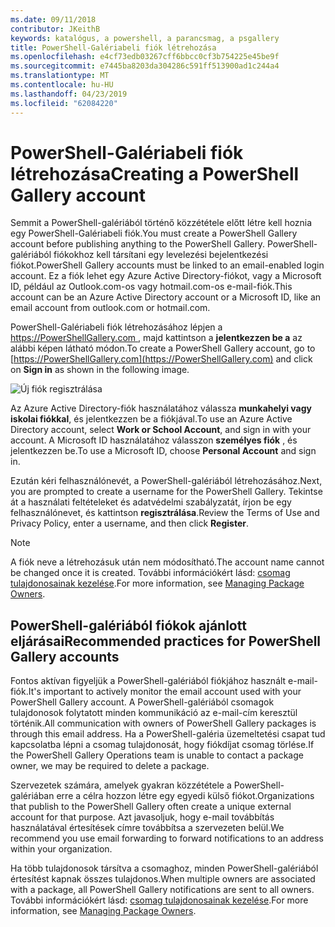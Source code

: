 ```yaml
---
ms.date: 09/11/2018
contributor: JKeithB
keywords: katalógus, a powershell, a parancsmag, a psgallery
title: PowerShell-Galériabeli fiók létrehozása
ms.openlocfilehash: e4cf73edb03267cff6bbcc0cf3b754225e45be9f
ms.sourcegitcommit: e7445ba8203da304286c591ff513900ad1c244a4
ms.translationtype: MT
ms.contentlocale: hu-HU
ms.lasthandoff: 04/23/2019
ms.locfileid: "62084220"
---
```

# <a name="creating-a-powershell-gallery-account"></a><span data-ttu-id="a18e2-103">PowerShell-Galériabeli fiók létrehozása</span><span class="sxs-lookup"><span data-stu-id="a18e2-103">Creating a PowerShell Gallery account</span></span>

<span data-ttu-id="a18e2-104">Semmit a PowerShell-galériából történő közzététele előtt létre kell hoznia egy PowerShell-Galériabeli fiók.</span><span class="sxs-lookup"><span data-stu-id="a18e2-104">You must create a PowerShell Gallery account before publishing anything to the PowerShell Gallery.</span></span>
<span data-ttu-id="a18e2-105">PowerShell-galériából fiókokhoz kell társítani egy levelezési bejelentkezési fiókot.</span><span class="sxs-lookup"><span data-stu-id="a18e2-105">PowerShell Gallery accounts must be linked to an email-enabled login account.</span></span> <span data-ttu-id="a18e2-106">Ez a fiók lehet egy Azure Active Directory-fiókot, vagy a Microsoft ID, például az Outlook.com-os vagy hotmail.com-os e-mail-fiók.</span><span class="sxs-lookup"><span data-stu-id="a18e2-106">This account can be an Azure Active Directory account or a Microsoft ID, like an email account from outlook.com or hotmail.com.</span></span>

<span data-ttu-id="a18e2-107">PowerShell-Galériabeli fiók létrehozásához lépjen a [ https://PowerShellGallery.com ](https://PowerShellGallery.com) , majd kattintson a **jelentkezzen be a** az alábbi képen látható módon.</span><span class="sxs-lookup"><span data-stu-id="a18e2-107">To create a PowerShell Gallery account, go to [https://PowerShellGallery.com](https://PowerShellGallery.com) and click on **Sign in** as shown in the following image.</span></span>

![Új fiók regisztrálása](../../Images/CreateAccount-Register.png)

<span data-ttu-id="a18e2-109">Az Azure Active Directory-fiók használatához válassza **munkahelyi vagy iskolai fiókkal**, és jelentkezzen be a fiókjával.</span><span class="sxs-lookup"><span data-stu-id="a18e2-109">To use an Azure Active Directory account, select **Work or School Account**, and sign in with your account.</span></span> <span data-ttu-id="a18e2-110">A Microsoft ID használatához válasszon **személyes fiók** , és jelentkezzen be.</span><span class="sxs-lookup"><span data-stu-id="a18e2-110">To use a Microsoft ID, choose **Personal Account** and sign in.</span></span>

<span data-ttu-id="a18e2-111">Ezután kéri felhasználónevét, a PowerShell-galériából létrehozásához.</span><span class="sxs-lookup"><span data-stu-id="a18e2-111">Next, you are prompted to create a username for the PowerShell Gallery.</span></span> <span data-ttu-id="a18e2-112">Tekintse át a használati feltételeket és adatvédelmi szabályzatát, írjon be egy felhasználónevet, és kattintson **regisztrálása**.</span><span class="sxs-lookup"><span data-stu-id="a18e2-112">Review the Terms of Use and Privacy Policy, enter a username, and then click **Register**.</span></span>

> [!NOTE]
> <span data-ttu-id="a18e2-113">A fiók neve a létrehozásuk után nem módosítható.</span><span class="sxs-lookup"><span data-stu-id="a18e2-113">The account name cannot be changed once it is created.</span></span> <span data-ttu-id="a18e2-114">További információkért lásd: [csomag tulajdonosainak kezelése](managing-package-owners.md).</span><span class="sxs-lookup"><span data-stu-id="a18e2-114">For more information, see [Managing Package Owners](managing-package-owners.md).</span></span>

## <a name="recommended-practices-for-powershell-gallery-accounts"></a><span data-ttu-id="a18e2-115">PowerShell-galériából fiókok ajánlott eljárásai</span><span class="sxs-lookup"><span data-stu-id="a18e2-115">Recommended practices for PowerShell Gallery accounts</span></span>

<span data-ttu-id="a18e2-116">Fontos aktívan figyeljük a PowerShell-galériából fiókjához használt e-mail-fiók.</span><span class="sxs-lookup"><span data-stu-id="a18e2-116">It's important to actively monitor the email account used with your PowerShell Gallery account.</span></span> <span data-ttu-id="a18e2-117">A PowerShell-galériából csomagok tulajdonosok folytatott minden kommunikáció az e-mail-cím keresztül történik.</span><span class="sxs-lookup"><span data-stu-id="a18e2-117">All communication with owners of PowerShell Gallery packages is through this email address.</span></span> <span data-ttu-id="a18e2-118">Ha a PowerShell-galéria üzemeltetési csapat tud kapcsolatba lépni a csomag tulajdonosát, hogy fiókdíjat csomag törlése.</span><span class="sxs-lookup"><span data-stu-id="a18e2-118">If the PowerShell Gallery Operations team is unable to contact a package owner, we may be required to delete a package.</span></span>

<span data-ttu-id="a18e2-119">Szervezetek számára, amelyek gyakran közzététele a PowerShell-galériában erre a célra hozzon létre egy egyedi külső fiókot.</span><span class="sxs-lookup"><span data-stu-id="a18e2-119">Organizations that publish to the PowerShell Gallery often create a unique external account for that purpose.</span></span> <span data-ttu-id="a18e2-120">Azt javasoljuk, hogy e-mail továbbítás használatával értesítések címre továbbítsa a szervezeten belül.</span><span class="sxs-lookup"><span data-stu-id="a18e2-120">We recommend you use email forwarding to forward notifications to an address within your organization.</span></span>

<span data-ttu-id="a18e2-121">Ha több tulajdonosok társítva a csomaghoz, minden PowerShell-galériából értesítést kapnak összes tulajdonos.</span><span class="sxs-lookup"><span data-stu-id="a18e2-121">When multiple owners are associated with a package, all PowerShell Gallery notifications are sent to all owners.</span></span> <span data-ttu-id="a18e2-122">További információkért lásd: [csomag tulajdonosainak kezelése](managing-package-owners.md).</span><span class="sxs-lookup"><span data-stu-id="a18e2-122">For more information, see [Managing Package Owners](managing-package-owners.md).</span></span>
